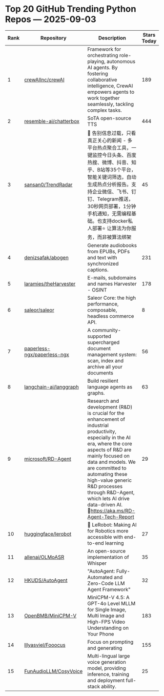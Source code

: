 # Top 20 GitHub Trending Python Repos — 2025-09-03

| Rank | Repository | Description | Stars Today |
|------|------------|-------------|-------------|
| 1 | [crewAIInc/crewAI](https://github.com/crewAIInc/crewAI) | Framework for orchestrating role-playing, autonomous AI agents. By fostering collaborative intelligence, CrewAI empowers agents to work together seamlessly, tackling complex tasks. | 189 |
| 2 | [resemble-ai/chatterbox](https://github.com/resemble-ai/chatterbox) | SoTA open-source TTS | 444 |
| 3 | [sansan0/TrendRadar](https://github.com/sansan0/TrendRadar) | 🎯 告别信息过载，只看真正关心的新闻 - 多平台热点聚合工具，一键监控今日头条、百度热搜、微博、抖音、知乎、B站等35个平台，智能关键词筛选，自动生成热点分析报告。支持企业微信、飞书、钉钉、Telegram推送，30秒网页部署，1分钟手机通知，无需编程基础。也支持docker私人部署⭐ 让算法为你服务，而非被算法绑架 | 45 |
| 4 | [denizsafak/abogen](https://github.com/denizsafak/abogen) | Generate audiobooks from EPUBs, PDFs and text with synchronized captions. | 231 |
| 5 | [laramies/theHarvester](https://github.com/laramies/theHarvester) | E-mails, subdomains and names Harvester - OSINT | 178 |
| 6 | [saleor/saleor](https://github.com/saleor/saleor) | Saleor Core: the high performance, composable, headless commerce API. | 8 |
| 7 | [paperless-ngx/paperless-ngx](https://github.com/paperless-ngx/paperless-ngx) | A community-supported supercharged document management system: scan, index and archive all your documents | 56 |
| 8 | [langchain-ai/langgraph](https://github.com/langchain-ai/langgraph) | Build resilient language agents as graphs. | 63 |
| 9 | [microsoft/RD-Agent](https://github.com/microsoft/RD-Agent) | Research and development (R&D) is crucial for the enhancement of industrial productivity, especially in the AI era, where the core aspects of R&D are mainly focused on data and models. We are committed to automating these high-value generic R&D processes through R&D-Agent, which lets AI drive data-driven AI. 🔗https://aka.ms/RD-Agent-Tech-Report | 29 |
| 10 | [huggingface/lerobot](https://github.com/huggingface/lerobot) | 🤗 LeRobot: Making AI for Robotics more accessible with end-to-end learning | 27 |
| 11 | [allenai/OLMoASR](https://github.com/allenai/OLMoASR) | An open-source implementation of Whisper | 35 |
| 12 | [HKUDS/AutoAgent](https://github.com/HKUDS/AutoAgent) | "AutoAgent: Fully-Automated and Zero-Code LLM Agent Framework" | 32 |
| 13 | [OpenBMB/MiniCPM-V](https://github.com/OpenBMB/MiniCPM-V) | MiniCPM-V 4.5: A GPT-4o Level MLLM for Single Image, Multi Image and High-FPS Video Understanding on Your Phone | 183 |
| 14 | [lllyasviel/Fooocus](https://github.com/lllyasviel/Fooocus) | Focus on prompting and generating | 155 |
| 15 | [FunAudioLLM/CosyVoice](https://github.com/FunAudioLLM/CosyVoice) | Multi-lingual large voice generation model, providing inference, training and deployment full-stack ability. | 25 |
